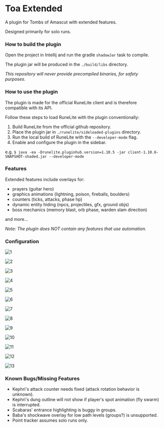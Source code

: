 # Toa Extended

A plugin for Tombs of Amascut with extended features.

Designed primarily for solo runs.

### How to build the plugin

Open the project in Intellij and run the gradle `shadowJar` task to compile. 

The plugin jar will be produced in the `./build/libs` directory.

*This repository will never provide precompiled binaries, for safety purposes.*

### How to use the plugin

The plugin is made for the official RuneLite client and is therefore compatible with its API.

Follow these steps to load RuneLite with the plugin conventionally:

1. Build RuneLite from the official github repository.
2. Place the plugin jar in `./runelite/sideloaded-plugins` directory.
3. Run the local build of RuneLite with the `--developer-mode` flag.
4. Enable and configure the plugin in the sidebar.

e.g. `$ java -ea -Drunelite.pluginhub.version=1.10.5 -jar client-1.10.6-SNAPSHOT-shaded.jar --developer-mode`

### Features

Extended features include overlays for:

* prayers (guitar hero)
* graphics animations (lightning, poison, fireballs, boulders)
* counters (ticks, attacks, phase hp)
* dynamic entity hiding (npcs, projectiles, gfx, ground objs)
* boss mechanics (memory blast, orb phase, warden slam direction)

and more...

*Note: The plugin does NOT contain any features that use automation.*

### Configuration

![1](/docs/1.png)

![2](/docs/2.png)

![3](/docs/3.png)

![4](/docs/4.png)

![5](/docs/5.png)

![6](/docs/6.png)

![7](/docs/7.png)

![8](/docs/8.png)

![9](/docs/9.png)

![10](/docs/10.png)

![11](/docs/11.png)

![12](/docs/12.png)

![13](/docs/13.png)

### Known Bugs/Missing Features

* Kephri's attack counter needs fixed (attack rotation behavior is unknown).
* Kephri's dung outline will not show if player's spot animation (fly swarm) is interrupted.
* Scabaras' entrance highlighting is buggy in groups.
* Baba's shockwave overlay for low path levels (groups?) is unsupported.
* Point tracker assumes solo runs only.